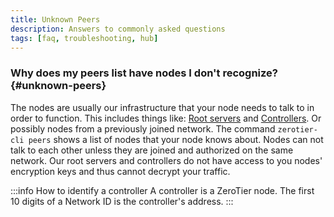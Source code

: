 ```yaml
---
title: Unknown Peers
description: Answers to commonly asked questions
tags: [faq, troubleshooting, hub]
---
```


### Why does my peers list have nodes I don't recognize? {#unknown-peers}

The nodes are usually our infrastructure that your node needs to talk to in order to function. This includes things like: [Root servers](/glossary.md#root-server) and [Controllers](/what-is-a-controller.md). Or possibly nodes from a previously joined network. The command `zerotier-cli peers` shows a list of nodes that your node knows about. Nodes can not talk to each other unless they are joined and authorized on the same network. Our root servers and controllers do not have access to you nodes' encryption keys and thus cannot decrypt your traffic.

:::info How to identify a controller
A controller is a ZeroTier node. The first 10 digits of a Network ID is the controller's address.
:::
